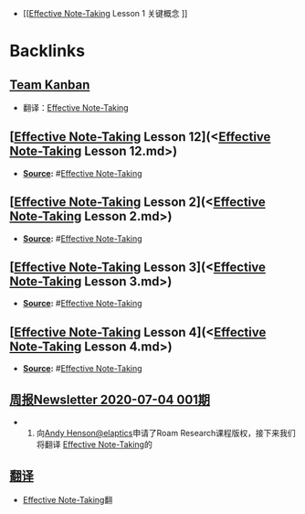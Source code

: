 - [[[Effective Note-Taking](<[[Effective Note-Taking.md>) Lesson 1 关键概念 ]]

# Backlinks
## [Team Kanban](<Team Kanban.md>)
- 翻译：[Effective Note-Taking](<Effective Note-Taking.md>)

## [[Effective Note-Taking](<[Effective Note-Taking.md>) Lesson 12](<[Effective Note-Taking](<Effective Note-Taking.md>) Lesson 12.md>)
- **[Source](<Source.md>):** #[Effective Note-Taking](<Effective Note-Taking.md>)

## [[Effective Note-Taking](<[Effective Note-Taking.md>) Lesson 2](<[Effective Note-Taking](<Effective Note-Taking.md>) Lesson 2.md>)
- **[Source](<Source.md>):** #[Effective Note-Taking](<Effective Note-Taking.md>)

## [[Effective Note-Taking](<[Effective Note-Taking.md>) Lesson 3](<[Effective Note-Taking](<Effective Note-Taking.md>) Lesson 3.md>)
- **[Source](<Source.md>):** #[Effective Note-Taking](<Effective Note-Taking.md>)

## [[Effective Note-Taking](<[Effective Note-Taking.md>) Lesson 4](<[Effective Note-Taking](<Effective Note-Taking.md>) Lesson 4.md>)
- **[Source](<Source.md>):** #[Effective Note-Taking](<Effective Note-Taking.md>)

## [周报Newsletter 2020-07-04 001期](<周报Newsletter 2020-07-04 001期.md>)
- 1. 向[Andy Henson@elaptics](https://twitter.com/elaptics)申请了Roam Research课程版权，接下来我们将翻译 [Effective Note-Taking](<Effective Note-Taking.md>)的

## [翻译](<翻译.md>)
- [Effective Note-Taking](<Effective Note-Taking.md>)翻

